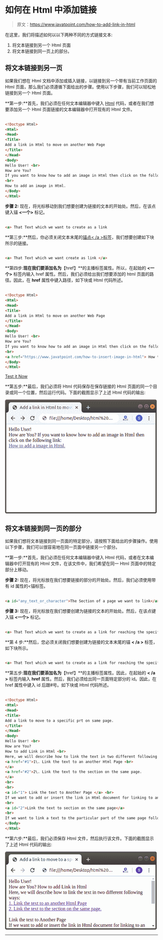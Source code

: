 # 如何在 Html 中添加链接

> 原文：<https://www.javatpoint.com/how-to-add-link-in-html>

在这里，我们将描述如何以以下两种不同的方式链接文本:

1.  将文本链接到另一个 Html 页面
2.  将文本链接到同一页上的部分。

## 将文本链接到另一页

如果我们想在 Html 文档中添加或插入链接，以链接到另一个带有当前工作页面的 Html 页面，那么我们必须遵循下面给出的步骤。使用以下步骤，我们可以轻松地链接到另一个 Html 页面。

**第一步:**首先，我们必须在任何文本编辑器中键入 [Html](https://www.javatpoint.com/html-tutorial) 代码，或者在我们想要添加另一个 Html 页面链接的文本编辑器中打开现有的 Html 文件。

```html

<!Doctype Html>
<Html>   
<Head>    
<Title>   
Add a link in Html to move on another Web Page
</Title>
</Head>
<Body> 
Hello User! <br>
How are You?
If you want to know how to add an image in Html then click on the following link:
<br>
How to add an image in Html.    
</Body>
</Html>

```

**步骤 2:** 现在，将光标移动到我们想要创建为链接的文本的开始处。然后，在该点键入锚 **<一个>** 标记。

```html

<a> That Text which we want to create as a link 

```

**第三步:**然后，你必须关闭文本末尾的[锚点< /a >标签](https://www.javatpoint.com/html-anchor)，我们想要创建如下块所示的链接。

```html

<a> That Text which we want create as link </a>

```

**第四步:**现在我们要添加名为**【href】**的主播标签属性。所以，在起始的 **<一个>** 标签内输入 href 属性。然后，我们必须给出我们想要添加的 html 页面的路径。因此，在 **href** 属性中键入路径，如下块或 Html 代码所述。

```html

<!Doctype Html>
<Html>   
<Head>    
<Title>   
Add a link in Html to move on another Web Page
</Title>
</Head>
<Body> 
Hello User! <br>
How are You?
If you want to know how to add an image in Html then click on the following link:
<br>
<a href="https://www.javatpoint.com/how-to-insert-image-in-html"> How to add a image in Html. </a>    
</Body>
</Html>

```

[Test it Now](https://www.javatpoint.com/oprweb/test.jsp?filename=how-to-add-link-in-html1)

**第五步:**最后，我们必须将 Html 代码保存在保存链接的 Html 页面的同一个目录或同一个位置，然后运行代码。下面的截图显示了上述 Html 代码的输出:

![How to add Link in Html](img/f56ed41e324defb04daab0a234c24a33.png)

## 将文本链接到同一页的部分

如果我们想将文本链接到同一页面的特定部分，请按照下面给出的步骤操作。使用以下步骤，我们可以很容易地在同一页面中链接另一个部分。

**第一步:**首先，我们必须在任何文本编辑器中键入 Html 代码，或者在文本编辑器中打开现有的 Html 文件，在该文件中，我们希望在同一 Html 页面中的特定部分上移动。

**步骤 2:** 现在，将光标放在我们想要链接的部分的开始处。然后，我们必须使用带有 id 属性的<锚标签。

```html

<a id="any_text_or_character">The Section of a page we want to link</a>

```

**步骤 3:** 现在，将光标放在我们想要创建为链接的文本的开始处。然后，在该点键入锚 **<一个>** 标记。

```html

<a> That Text which we want to create as a link for reaching the specific part 

```

**第 4 步:**然后，您必须关闭我们想要创建为链接的文本末尾的锚 **< /a >** 标签，如下块所示。

```html

<a> That Text which we want to create as a link for reaching the specific part </a>

```

**第五步:**现在我们要添加名为**【href】**的主播标签属性。因此，在起始的 **< /a >** 标签内输入 **href** 属性。然后，我们必须给出同一页面特定部分的 id。因此，在 href 属性中键入 id 后跟#号。如下块或 Html 代码所述。

```html

<!Doctype Html>
<Html>   
<Head>    
<Title>   
Add a link to move to a specific prt on same page. 
</Title>
</Head>
<Body> 
Hello User! <br>
How are You?
How to add Link in Html <br>
Here, we will describe how to link the text in two different following ways: <br> 
<a href="#1">1\. Link the text to an another Html Page <br>
</a>
<a href="#2">2\. Link the text to the section on the same page.
</a>
<br>
<br>
<a id="1"> Link the text to Another Page </a> <br>
If we want to add or insert the link in Html document for linking to an another Html page with the current working page then we have to follow the steps which are given below. Using the following steps we can easily link the another Html page.<br>
<br>
<a id="2">Link the text to section on the same page</a>
<br>
If we want to link a text to the particular part of the same page follow the steps which are given below. Using the following steps we can easily link the another section in the same page.
</Body>
</Html>

```

**第六步:**最后，我们必须保存 Html 文件，然后执行该文件。下面的截图显示了上述 Html 代码的输出:

![How to add Link in Html](img/56e1350a9765cbaff6dfffdabeca5d94.png)

* * *